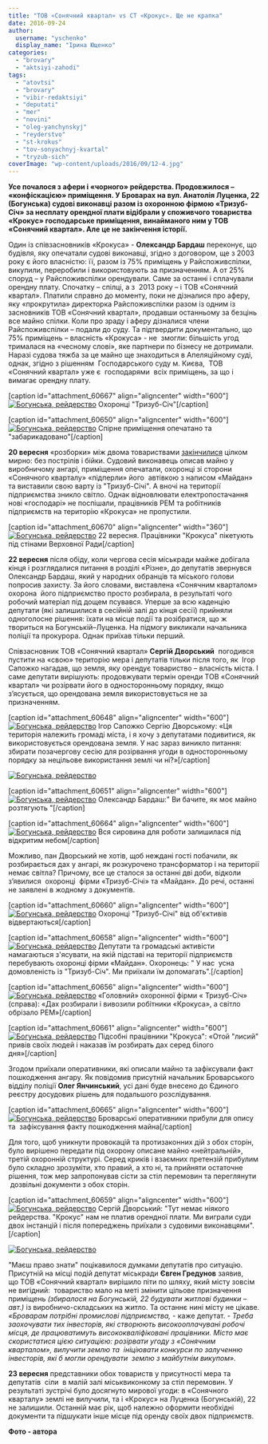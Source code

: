 ```yaml
---
title: "ТОВ «Сонячний квартал» vs СТ «Крокус». Ще не крапка"
date: 2016-09-24
author: 
  username: "yschenko"
  display_name: "Ірина Ющенко"
categories: 
  - "brovary"
  - "aktsiyi-zahodi"
tags: 
  - "atovtsi"
  - "brovary"
  - "vibir-redaktsiyi"
  - "deputati"
  - "mer"
  - "novini"
  - "oleg-yanchynskyj"
  - "reyderstvo"
  - "st-krokus"
  - "tov-sonyachnyj-kvartal"
  - "tryzub-sich"
coverImage: "wp-content/uploads/2016/09/12-4.jpg"
---
```


**Усе почалося з афери і «чорного» рейдерства. Продовжилося – «конфіскацією» приміщення. У Броварах на вул. Анатолія Луценка, 22 (Богунська) судові виконавці разом із охоронною фірмою «Тризуб-Січ» за несплату орендної плати відібрали у споживчого товариства «Крокус» господарське приміщення, винайманого ним у ТОВ «Сонячний квартал». Але це не закінчення історії.**

Один із співзасновників «Крокуса» - **Олександр Бардаш** переконує, що будівля, яку опечатали судові виконавці, згідно з договором, ще з 2003 року є його власністю: її, разом із 75% приміщень у Райспоживспілки, викупили, переробили і використовують за призначенням. А от 25% споруд – у Райспоживспілки орендували. Саме за останні і сплачували орендну плату. Спочатку – спілці, а з  2013 року – і ТОВ «Сонячний квартал». Платили справно до моменту, поки не дізналися про аферу, яку «прокрутила» директорка Райспоживспілки разом із одним із засновників ТОВ «Сонячний квартал», продавши останньому за безцінь все майно спілки. Коли про зраду і аферу дізналися члени Райспоживспілки – подали до суду. Та підтвердити документально, що 75% приміщень – власність «Крокуса» - не  змогли: більшість угод трималася на «чесному слові», яке партнери по бізнесу не дотримали. Наразі судова тяжба за це майно ще знаходиться в Апеляційному суді, однак, згідно з рішенням  Господарського суду м. Києва,  ТОВ «Сонячний квартал» уже є  господарями  всіх приміщень, за що і вимагає орендну плату.

\[caption id="attachment\_60667" align="aligncenter" width="600"\][![Богунська, рейдерство](https://mpz.brovary.org/wp-content/uploads/2016/09/17-5.jpg)](https://mpz.brovary.org/wp-content/uploads/2016/09/17-5.jpg) Охоронці "Тризуб-Січ"\[/caption\]

\[caption id="attachment\_60650" align="aligncenter" width="600"\][![Богунська, рейдерство](https://mpz.brovary.org/wp-content/uploads/2016/09/4-5.jpg)](https://mpz.brovary.org/wp-content/uploads/2016/09/4-5.jpg) Спірне приміщення опечатано та "забарикадовано"\[/caption\]

**20 вересня** «розборки» між двома товариствами [закінчилися](https://mpz.brovary.org/skandal-na-vzuttyevomu-pidpryyemstvi-u-brovarah-vidzhaly-yak-krym-bez-yedynogo-vystrilu/) цілком мирно: без пострілів і бійки. Судовий виконавець описав майно у виробничому ангарі, приміщення опечатали, охоронці зі сторони «Сонячного кварталу» «підперли» його  автівкою з написом «Майдан» та виставили свою варту із "Тризуб-Січі". А вночі на території підприємства зникло світло. Однак відновлювати електропостачання нові «господарі» не поспішали, працівників РЕМ та робітників підприємств на територію «Крокуса» не пропустили.

\[caption id="attachment\_60670" align="aligncenter" width="360"\][![Богунська, рейдерство](https://mpz.brovary.org/wp-content/uploads/2016/09/22.-09.-Piket-pid-stinamy-Verhovnoyi-Rady.jpg)](https://mpz.brovary.org/wp-content/uploads/2016/09/22.-09.-Piket-pid-stinamy-Verhovnoyi-Rady.jpg) 22 вересня. Працівники "Крокуса" пікетують під стінами Верховної Ради\[/caption\]

**22 вересня** після обіду, коли чергова сесія міськради майже добігала кінця і розглядалися питання в розділі «Різне», до депутатів звернувся Олександр Бардаш, який у народних обранців та міського голови попросив захисту. За його словами, виставлена «Сонячним кварталом» охорона  його підприємство просто розбирала, в результаті чого робочий матеріал під дощем псувався. Уперше за всю каденцію депутати (які залишилися в сесійній залі до кінця сесії) прийняли одноголосне рішення: їхати на місце події та розібратися, що ж твориться на Богунській–Луценка. На підмогу викликали начальника поліції та прокурора. Однак приїхав тільки перший.

Співзасновник ТОВ «Сонячний квартал» **Сергій Дворський**  погодився пустити на «свою» територію мера і депутатів тільки після того, як  Ігор Сапожко нагадав, що земля, яку орендує товариство – власність міста. І саме депутати вирішують: продовжувати термін оренди ТОВ «Сонячний квартал» чи розірвати його в односторонньому порядку, якщо з’ясується, що орендована земля використовується не за призначенням.

\[caption id="attachment\_60648" align="aligncenter" width="600"\][![Богунська, рейдерство](https://mpz.brovary.org/wp-content/uploads/2016/09/2-5.jpg)](https://mpz.brovary.org/wp-content/uploads/2016/09/2-5.jpg) Ігор Сапожко Сергію Дворському: «Ця територія належить громаді міста, і я хочу з депутатами подивитися, як використовується орендована земля. У нас зараз виникло питання: збирати позачергову сесію для розірвання угоди в односторонньому порядку за нецільове використання землі чи ні?»\[/caption\]

[![Богунська, рейдерство](https://mpz.brovary.org/wp-content/uploads/2016/09/12-4.jpg)](https://mpz.brovary.org/wp-content/uploads/2016/09/12-4.jpg)

\[caption id="attachment\_60651" align="aligncenter" width="600"\][![Богунська, рейдерство](https://mpz.brovary.org/wp-content/uploads/2016/09/5-8.jpg)](https://mpz.brovary.org/wp-content/uploads/2016/09/5-8.jpg) Олександр Бардаш:" Ви бачите, як моє майно розтягують "\[/caption\]

\[caption id="attachment\_60664" align="aligncenter" width="600"\][![Богунська, рейдерство](https://mpz.brovary.org/wp-content/uploads/2016/09/14-4.jpg)](https://mpz.brovary.org/wp-content/uploads/2016/09/14-4.jpg) Вся сировина для роботи залишилася під відкритим небом\[/caption\]

Можливо, пан Дворський не хотів, щоб неждані гості побачили, як розбирається дах у ангарі, як розкурочено трансформатор і на території немає світла? Причому, все це сталося за останні дві доби, відколи з’явилися  охоронці  фірми «Тризуб-Січі» та «Майдан». До речі, останні не заявлені в жодному з документів.

\[caption id="attachment\_60660" align="aligncenter" width="600"\][![Богунська, рейдерство](https://mpz.brovary.org/wp-content/uploads/2016/09/11-4.jpg)](https://mpz.brovary.org/wp-content/uploads/2016/09/11-4.jpg) Охоронці "Тризуб-Січі" від об'єктивів відвертаються\[/caption\]

\[caption id="attachment\_60658" align="aligncenter" width="600"\][![Богунська, рейдерство](https://mpz.brovary.org/wp-content/uploads/2016/09/11-na-yakij-pidstavi-vy-tut-znahodytesya-na-osnovi-usnogo-dogovoru-z-tryzubom-my-tut-na-pidmozi.jpg)](https://mpz.brovary.org/wp-content/uploads/2016/09/11-na-yakij-pidstavi-vy-tut-znahodytesya-na-osnovi-usnogo-dogovoru-z-tryzubom-my-tut-na-pidmozi.jpg) Депутати та громадські активісти намагаються з'ясувати, на якій підставі на території підприємств перебувають охоронці фірми «Майдан». Охоронець: " У нас  усна домовленість із "Тризуб-Січ". Ми приїхали їм допомагать".\[/caption\]

\[caption id="attachment\_60656" align="aligncenter" width="600"\][![Богунська, рейдерство](https://mpz.brovary.org/wp-content/uploads/2016/09/10-Bardash-YAnchynskyj-golovnyj-ohoronnyk.jpg)](https://mpz.brovary.org/wp-content/uploads/2016/09/10-Bardash-YAnchynskyj-golovnyj-ohoronnyk.jpg) «Головний» охоронної фірми « Тризуб-Січ» (справа): «Дах розбирали і вивозили робітники «Крокуса», а світло обрізало РЕМ»\[/caption\]

\[caption id="attachment\_60661" align="aligncenter" width="600"\][![Богунська, рейдерство](https://mpz.brovary.org/wp-content/uploads/2016/09/12-Otoj-lysyj-pryviv-yakyhos-lyudej-i-skazav-rozbyrajte..jpg)](https://mpz.brovary.org/wp-content/uploads/2016/09/12-Otoj-lysyj-pryviv-yakyhos-lyudej-i-skazav-rozbyrajte..jpg) Підсобні працівники "Крокуса": «Отой "лисий" привів своїх людей і наказав їм розбирать дах серед білого дня»\[/caption\]

Згодом приїхали оперативники, які описали майно та зафіксували факт пошкодження ангару. Як повідомив присутній начальник Броварського відділу поліції **Олег Янчинський**, усі дані буде внесено до Єдиного реєстру досудових рішень для подальшого розслідування.

\[caption id="attachment\_60665" align="aligncenter" width="600"\][![Богунська, рейдерство](https://mpz.brovary.org/wp-content/uploads/2016/09/15-4.jpg)](https://mpz.brovary.org/wp-content/uploads/2016/09/15-4.jpg) Броварські оперативники прибули для опису та  зафіксування факту пошкодження майна\[/caption\]

Для того, щоб уникнути провокацій та протизаконних дій з обох сторін, було вирішено передати під охорону описане майно «нейтральній», третій охоронній структурі. Серед криків і взаємних претензій прибулим було складно зрозуміти, хто правий, а хто ні, та прийняти остаточне рішення, тож мер запропонував сісти за стіл перемовин та переглянути  дозвільні документи з обох сторін.

\[caption id="attachment\_60659" align="aligncenter" width="600"\][![Богунська, рейдерство](https://mpz.brovary.org/wp-content/uploads/2016/09/11-Niyakogo-rejderstva-ne-bulo.-Nam-peredaly-pid-zberigannya-ofitsijno.jpg)](https://mpz.brovary.org/wp-content/uploads/2016/09/11-Niyakogo-rejderstva-ne-bulo.-Nam-peredaly-pid-zberigannya-ofitsijno.jpg) Сергій Дворський: "Тут немає ніякого рейдерства. "Крокус" нам не платив орендної плати. Ми виграли суди двох інстанцій і після попереджень приїхали з судовими виконавцями".\[/caption\]

[![Богунська, рейдерство](https://mpz.brovary.org/wp-content/uploads/2016/09/7-7.jpg)](https://mpz.brovary.org/wp-content/uploads/2016/09/7-7.jpg)

"Маєш право знати" поцікавилося думками депутатів про ситуацію. Присутній на місці подій депутат міськради **Євген Гредунов** заявив, що ТОВ «Сонячний квартал» вирішило піти по шляху, який місту зовсім не вигідний:  товариство мало на меті змінити цільове призначення приміщень _(збиралося на Богунській, 22 будувати житлові будинки – авт.)_ із виробничо-складських на житло. Та останнє нині місту не цікаве. _«Броварам потрібні промислові підприємства,_ \- каже депутат. - _Треба заохочувати тих інвесторів, які створюють високооплачувані робочі місця, де працюватимуть висококваліфіковані працівники._ _Місто має скористатися цією ситуацією: розірвати угоду з «Сонячним кварталом», вилучити землю та  ініціювати конкурси по залученню інвесторів, які б могли орендувати  землю з майбутнім викупом»._

**23 вересня** представники обох товариств у присутності мера та депутатів  сіли  в малій залі міськвиконкому за стіл перемовин. У результаті зустрічі було досягнуто мирової угоди: в «Сонячного кварталу» землі не вилучили, та і «Крокус» на Луценка (Богунській), 22 не залишили. Останній має рік, щоб належно оформити необхідні документи та підшукати інше місце під оренду своїх двох підприємств.

**Фото - автора**
